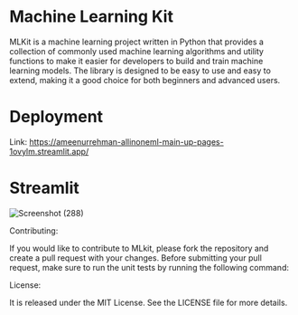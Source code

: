 # Machine Learning Kit

MLKit is a machine learning project written in Python that provides a collection of commonly used machine learning algorithms and utility functions to make it easier for developers to build and train machine learning models. The library is designed to be easy to use and easy to extend, making it a good choice for both beginners and advanced users.

# Deployment

Link: https://ameenurrehman-allinoneml-main-up-pages-1ovylm.streamlit.app/

# Streamlit
![Screenshot (288)](https://user-images.githubusercontent.com/83868776/236737136-f8086f30-55bd-4a85-bb71-bff6f488638f.png)


Contributing:

If you would like to contribute to MLkit, please fork the repository and create a pull request with your changes. Before submitting your pull request, make sure to run the unit tests by running the following command:


License:

It is released under the MIT License. See the LICENSE file for more details.
